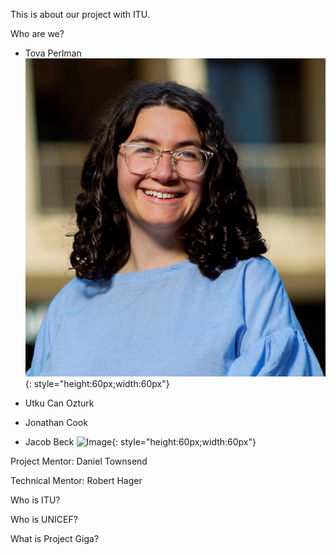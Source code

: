 This is about our project with ITU.

Who are we?

- Tova Perlman
![Image](Images/cropped.jpg){: style="height:60px;width:60px"}

- Utku Can Ozturk
- Jonathan Cook
- Jacob Beck
![Image](Images/image0.jpg){: style="height:60px;width:60px"}

Project Mentor:
Daniel Townsend

Technical Mentor: 
Robert Hager

Who is ITU?

Who is UNICEF?

What is Project Giga?
